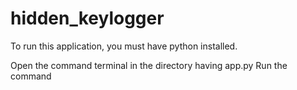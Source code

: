 # hidden_keylogger

To run this application, you must have python installed.

Open the command terminal in the directory having app.py
Run the command
